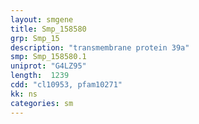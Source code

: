 ```yaml
---
layout: smgene
title: Smp_158580
grp: Smp_15
description: "transmembrane protein 39a"
smp: Smp_158580.1
uniprot: "G4LZ95"
length:  1239
cdd: "cl10953, pfam10271"
kk: ns
categories: sm
---
```

